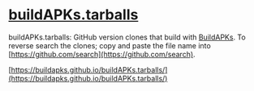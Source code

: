 # [buildAPKs.tarballs](https://github.com/BuildAPKs/buildAPKs.tarballs)

buildAPKs.tarballs:  GitHub version clones that build with [BuildAPKs](https://github.com/BuildAPKs).  To reverse search the clones; copy and paste the file name into [https://github.com/search](https://github.com/search).

[https://buildapks.github.io/buildAPKs.tarballs/](https://buildapks.github.io/buildAPKs.tarballs/)
<!--buildAPKs.tarballs README.md EOF-->
